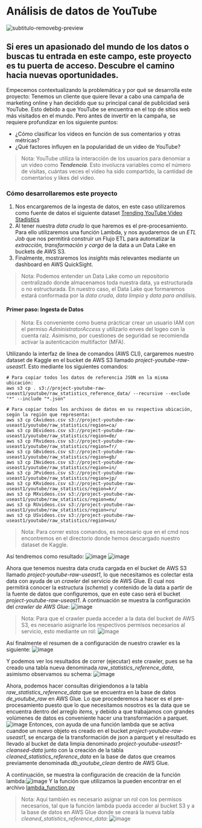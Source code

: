 # Análisis de datos de YouTube
![subtitulo-removebg-preview](https://github.com/mram23/Proyecto-Ingenieria-de-Datos-YouTube/assets/132526921/e58ecb1f-7c29-4ee3-85dc-054d0ccc5c7e)

Si eres un apasionado del mundo de los datos o buscas tu entrada en este campo, este proyecto es tu puerta de acceso. Descubre el camino hacia nuevas oportunidades.
------------
Empecemos contextualizando la problemática y por qué se desarrolla este proyecto:
Tenemos un cliente que quiere llevar a cabo una campaña de marketing online y han decidido que su principal canal de publicidad será YouTube. Esto debido a que YouTube se encuentra en el top de sitios web más visitados en el mundo. Pero antes de invertir en la campaña, se requiere profundizar en los siguiente puntos:
- ¿Cómo clasificar los videos en función de sus comentarios y otras métricas?
- ¿Qué factores influyen en la popularidad de un video de YouTube?

> Nota:
YouTube utiliza la interacción de los usuarios para denomiar a un video como ***Tendencia***. Esto involucra variables como el número de visitas, cuántas veces el video ha sido compartido, la cantidad de comentarios y likes del video.

### Cómo desarrollaremos este proyecto
1. Nos encargaremos de la ingesta de datos, en este caso utilizaremos como fuente de datos el siguiente dataset [Trending YouTube Video Stadistics](https://www.kaggle.com/datasets/datasnaek/youtube-new?select=CA_category_id.json)
2. Al tener nuestra _data cruda_ lo que haremos es el pre-procesamiento. Para ello utilizaremos una función Lambda, y nos ayudaremos de un _ETL Job_ que nos permitirá construir un Flujo ETL para automatizar la _extracción, transformación y carga_ de la data a un Data Lake en buckets de AWS S3.
3. Finalmente, mostraremos los _insights_ más relevantes mediante un dashboard en AWS QuickSight.
> Nota:
Podemos entender un Data Lake como un repositorio centralizado donde almacenamos toda nuestra data, ya estructurada o no estructurada. En nuestro caso, el Data Lake que formaremos estará conformada por la _data cruda_, _data limpia_ y _data para análisis_.

#### Primer paso: Ingesta de Datos
> Nota:
Es conveniente como buena prácticar crear un usuario IAM con el permiso _AdministratorAccess_ y utilizarlo enves del logeo con la cuenta raíz. Asimismo, por cuestiones de seguridad se recomienda activar la autenticación multifactor (MFA).

Utilizando la interfaz de línea de comandos (AWS CLI), cargaremos nuestro dataset de Kaggle en el bucket de AWS S3 llamado _project-youtube-raw-useast1_. Esto mediante los siguientes comandos:
```python3
# Para copiar todos los datos de referencia JSON en la misma ubicación:
aws s3 cp . s3://project-youtube-raw-useast1/youtube/raw_statistics_reference_data/ --recursive --exclude "*" --include "*.json"

# Para copiar todos los archivos de datos en su respectiva ubicación, según la región que representa:
aws s3 cp CAvideos.csv s3://project-youtube-raw-useast1/youtube/raw_statistics/region=ca/
aws s3 cp DEvideos.csv s3://project-youtube-raw-useast1/youtube/raw_statistics/region=de/
aws s3 cp FRvideos.csv s3://project-youtube-raw-useast1/youtube/raw_statistics/region=fr/
aws s3 cp GBvideos.csv s3://project-youtube-raw-useast1/youtube/raw_statistics/region=gb/
aws s3 cp INvideos.csv s3://project-youtube-raw-useast1/youtube/raw_statistics/region=in/
aws s3 cp JPvideos.csv s3://project-youtube-raw-useast1/youtube/raw_statistics/region=jp/
aws s3 cp KRvideos.csv s3://project-youtube-raw-useast1/youtube/raw_statistics/region=kr/
aws s3 cp MXvideos.csv s3://project-youtube-raw-useast1/youtube/raw_statistics/region=mx/
aws s3 cp RUvideos.csv s3://project-youtube-raw-useast1/youtube/raw_statistics/region=ru/
aws s3 cp USvideos.csv s3://project-youtube-raw-useast1/youtube/raw_statistics/region=us/
```
> Nota:
Para correr estos comandos, es necesario que en el cmd nos encontremos en el directorio donde hemos descargado nuestro dataset de Kaggle.

Así tendremos como resultado:
![image](https://github.com/mram23/Proyecto-Ingenieria-de-Datos-YouTube/assets/132526921/cbd3b5f4-6107-4eff-aded-dbf6dd20e68a)
![image](https://github.com/mram23/Proyecto-Ingenieria-de-Datos-YouTube/assets/132526921/1dfa4e53-5b7b-45c8-8c73-4b632ce1818c)

Ahora que tenemos nuestra data cruda cargada en el bucket de AWS S3 llamado _project-youtube-raw-useast1_, lo que necesitamos es colectar esta data con ayuda de un _crawler_ del servicio de AWS Glue. El cual nos permitirá conocer la estructura (_schema_) y contenido de la data a partir de la fuente de datos que configuremos, que en este caso será el bucket _project-youtube-raw-useast1_. A continuación se muestra la configuración del _crawler de AWS Glue_:
![image](https://github.com/mram23/Proyecto-Ingenieria-de-Datos-YouTube/assets/132526921/07561b9a-5abe-4c60-a15b-9be10f22be13)

> Nota:
Para que el crawler pueda acceder a la data del bucket de AWS S3, es necesario asignarle los respectivos permisos necesarios al servicio, esto mediante un rol:
![image](https://github.com/mram23/Proyecto-Ingenieria-de-Datos-YouTube/assets/132526921/e519003d-51a6-4a8a-9d86-1502ca5317cf)

Así finalmente el resumen de a configuración de nuestro crawler es la siguiente:
![image](https://github.com/mram23/Proyecto-Ingenieria-de-Datos-YouTube/assets/132526921/e41c9c17-6b3f-4ec6-968d-0ad45b7914a3)

Y podemos ver los resultados de correr (ejecutar) este crawler, pues se ha creado una tabla nueva denominada _raw_statistics_reference_data_, asimismo observamos su schema:
![image](https://github.com/mram23/Proyecto-Ingenieria-de-Datos-YouTube/assets/132526921/9ac62d5b-d06d-44b9-a932-21e95755932a)

Ahora, podemos hacer consultas dirigiendonos a la tabla _raw_statistics_reference_data_ que se encuentra en la base de datos _de_youtube_raw_ en AWS Glue. Lo que procederemos a hacer es el pre-procesamiento puesto que lo que necesitamos nosotros es la data que se encuentra dentro del arreglo _items_, y debido a que trabajamos con grandes volúmenes de datos es conveniente hacer una transformación a parquet.
![image](https://github.com/mram23/Proyecto-Ingenieria-de-Datos-YouTube/assets/132526921/40abd7c9-cdf4-42fb-bbc2-9bd63e401304)
Entonces, con ayuda de una función lambda que se activa cuandoe un nuevo objeto es creado en el bucket _project-youtube-raw-useast1_, se encarga de la transformación de json a parquet y el resultado es llevado al bucket de data limpia denominado _project-youtube-useast1-cleansed-data_ junto con la creación de la tabla _cleaned_statistics_reference_data_ en la base de datos que creamos previamente denominada _db_youtube_clean_ dentro de AWS Glue.

A continuación, se muestra la configuración de creación de la función lambda:![image](https://github.com/mram23/Proyecto-Ingenieria-de-Datos-YouTube/assets/132526921/f0feaa20-ad45-4fde-8b09-735144e5e772)
Y la función que utilizamos la pueden encontrar en el archivo [lambda_function.py](https://github.com/mram23/Proyecto-Ingenieria-de-Datos-YouTube/blob/4ca442609842752ab67412870c3f98e87aa0afb3/lambda_function.py)

> Nota:
Aquí también es necesario asignar un rol con los permisos necesarios, tal que la función lambda pueda acceder al bucket S3 y a la base de datos en AWS Glue donde se creará la nueva tabla _cleaned_statistics_reference_data_:
![image](https://github.com/mram23/Proyecto-Ingenieria-de-Datos-YouTube/assets/132526921/07e20677-aaca-48a4-931d-670df640926e)


